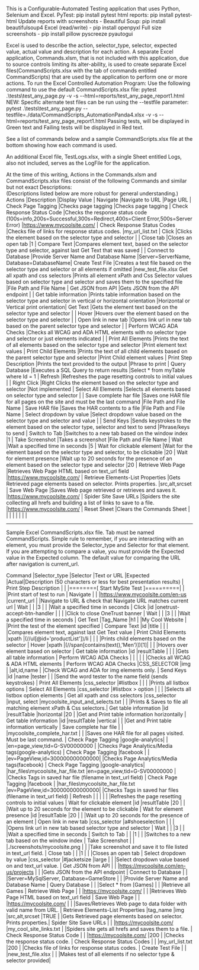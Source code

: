 This is a Configurable-Automated Testing application that uses Python, Selenium and Excel. 
    PyTest: pip install pytest
    html reports: pip install pytest-html
    Update reports with screenshots - Beautiful Soup: pip install beautifulsoup4
    Excel (read/write) - pip install openpyxl
    Full size screenshots - pip install pillow pyscreeze pyautogui
   
Excel is used to describe the action, selector_type, selector, expected value, actual value and description for each action.
A separate Excel application, Commands.xlsm, that is not included with this application, due to source controls limiting its alter-ability, 
is used to create separate Excel files(CommandScripts.xlsx with the tab of commands entitled CommandScripts) that are used by the application 
to perform one or more actions. 
To run the Excel Controlled Automation Program:
Use the following command to use the default CommandScripts.xlsx file:
    pytest .\tests\test_any_page.py -v -s --html=reports/test_any_page_report1.html
NEW: Specific alternate test files can be run using the --testfile parameter:
    pytest .\tests\test_any_page.py --testfile=./data/CommandScripts_AutomationPanda4.xlsx -v -s --html=reports/test_any_page_report1.html
Passing tests, will be displayed in Green text and Failing tests will be displayed in Red text.

See a list of commands below and a sample CommandScripts.xlsx file at the bottom showing how each command is used.

An additional Excel file, TestLogs.xlsx, with a single Sheet entitled Logs, also not included, serves as the LogFile for the application.

At the time of this writing, Actions in the Commands.xlsm and CommandScripts.xlsx files consist of the following Commands and similar but not exact Descriptions:  
(Descriptions listed below are more robust for general understanding.)
Actions                                 |Description                                                                                                                |Display Value                           |
Navigate                                |Navigate to URL                                                                                                            |Page URL                                |
Check Page Tagging                      |Checks page tagging                                                                                                        |Checks page tagging                     |
Check Response Status Code              |Checks the response status code (100s=info,200s=Successful,300s=Redirect,400s=Client Error,500s=Server Error)              |https://www.mycoolsite.com/             |
Check Response Status Codes             |Checks file of links for response status codes.                                                                            |my_url_list.txt                         |
Click                                   |Clicks the element based on the selector type and selector                                                                 |                                        |
Close tab                               |Closes an open tab                                                                                                         |1                                       |
Compare Text                            |Compares element text, based on the selector type and selector, against last Get Text that was saved                       |                                        |
Connect to Database                     |Provide Server Name and Database Name                                                                                      |Server=ServerName, Database=DatabaseName|
Create Test File                        |Creates a test file based on the selector type and selector or all elements if omitted                                     |new_test_file.xlsx
Get all xpath and css selectors         |Prints all element xPath and Css Selector values based on selector type and selector and saves them to the specified file  |File Path and File Name                 |
Get JSON from API                       |Gets JSON from the API endpoint                                                                                            |                                        |
Get table information                   |Prints table information based on the selector type and selector in vertical or horizontal orientation                     |Horizontal or Vertical print orientation|
Get Text                                |Gets the element text based on the selector type and selector                                                              |                                        |
Hover                                   |Hovers over the element based on the selector type and selector                                                            |                                        |
Open link in new tab                    |Opens link url in new tab based on the parent selector type and selector                                                   |                                        |
Perform WCAG ADA Checks                 |Checks all WCAG and ADA HTML elements with no selector type and selector or just elements indicated                        |                                        |
Print All Elements                      |Prints the text of all elements based on the selector type and selector                                                    |Print element text values               |
Print Child Elements                    |Prints the text of all child elements based on the parent selector type and selector                                       |Print Child element values              |
Print Step Description                  |Prints the text provided to the output                                                                                     |Phrase to print                         |
Query Database                          |Executes a SQL Query to return results                                                                                     |Select * from myTable where Id = 1      |
Refresh                                 |Refreshes the page resetting controls to initial values                                                                    |                                        |
Right Click                             |Right Clicks the element based on the selector type and selector                                                           |Not implemented                         |
Select All Elements                     |Selects all elements based on selector type and selector                                                                   |                                        |
Save complete har file                  |Saves one HAR file for all pages on the site and must be the last command                                                  |File Path and File Name                 |
Save HAR file                           |Saves the HAR contents to a file                                                                                           |File Path and File Name                 |
Select dropdown by value                |Select dropdown value based on the selector type and selector and value                                                    |                                        |
Send Keys                               |Sends keystrokes to the element based on the selector type, selector and text to send                                       |Phrase/keys to send                     |
Switch to Tab                           |Switches to a new tab based on the window index                                                                            |1                                       |
Take Screenshot                         |Takes a screenshot                                                                                                         |File Path and File Name                 |
Wait                                    |Wait a specified time in seconds                                                                                           |5                                       |
Wait for clickable element              |Wait for the element based on the selector type and selector, to be clickable                                              |20                                      |
Wait for element presence               |Wait up to 20 seconds for the presence of an element based on the selector type and selector                               |20                                      |
Retrieve Web Page                       |Retrieves Web Page HTML based on text_url field                                                                            |https://www.mycoolsite.com/             |
Retrieve Elements-List Properties       |Gets Retrieved page elements based on selector. Prints properties.                                                         |src,alt,srcset                          |
Save Web Page                           |Saves Web page retrieved or retrieves and saves it.                                                                        |https://www.mycoolsite.com/             |
Spider Site Save URLs                   |Spiders the site collecting all hrefs and building a list of links to save to a file.                                      |https://www.mycoolsite.com/             |
Reset Sheet                             |Clears the Commands Sheet                                                                                                  |                                        |
                                        |                                                                                                                           |                                        |
                                        |                                                                                                                           |                                        |

----------------------------------------------------------------------------------------------------------------
Sample Excel CommandScripts.xlsx file.  Tab must be named CommandScripts.
Simple rule to remember, if you are interacting with an element, you must provide the Selector_type and 
Selector for that element.
If you are attempting to compare a value, you must provide the Expected value in the Expected column.
The default value for comparing the URL after navigation is current_url.

Command                           |Selector_type   |Selector                           |Text or URL                            |Expected                      |Actual|Description (50 characters or less for best presentation results) |
Print Step Description            |                |                                   |========[ Start MySite Test ]==========|                              |      |Print start of test to run                                        |
Navigate                          |                |                                   |https://www.mycoolsite.com/en-us       |current_url                   |      |Navigate to URL & check that Navigate URL matches current url     |
Wait                              |                |                                   |3                                      |                              |      |Wait a specified time in seconds                                  |
Click                             |id              |onetrust-accept-btn-handler        |                                       |                              |      |Click to close OneTrust banner                                    |
Wait                              |                |                                   |3                                      |                              |      |Wait a specified time in seconds                                  |
Get Text                          |Tag_Name        |h1                                 |                                       |My Cool Website               |      |Print the test of the element specified                           |
Compare Text                      |id              |title                              |                                       |                              |      |Compares element text, against last Get Text value                |
Print Child Elements              |xpath           |(//ul[@id='productList'])/li       |                                       |                              |      |Prints child elements based on the selector                       |
Hover                             |xpath           |(//span[contains(text(),'Men')])[1]|                                       |                              |      |Hovers over element based on selector                             |
Get table information             |id              |resultTable                        |                                       |                              |      |Gets all table information                                        |
Perform WCAG ADA Checks           |                |                                   |                                       |                              |      |Checks all WCAG & ADA HTML elements                               |
Perform WCAG ADA Checks           |CSS_SELECTOR    |img                                |                                       |alt,id,name                   |      |Check WCAG and ADA for img elements only.                         |
Send Keys                         |id              |name                               |tester                                 |                              |      |Send the word tester to the name field (sends keystrokes)         |
Print All Elements                |css_selector    |#listbox                           |                                       |                              |      |Prints all listbox options                                        |
Select All Elements               |css_selector    |#listbox > option                  |                                       |                              |      |Selects all listbox option elements                               |
Get all xpath and css selectors   |css_selector    |input, select                      |mycoolsite_input_and_selects.txt       |                              |      |Prints & Saves to file all matching element xPath & Css selectors.|
Get table information             |id              |resultTable                        |horizontal                             |20                            |      |Get and Print table information horizontally                      |
Get table information             |id              |resultTable                        |vertical                               |                              |      |Get and Print table information vertically                        |
Save complete har file            |                |                                   |mycoolsite_complete_har.txt            |                              |      |Saves one HAR file for all pages visited. Must be last command.   |
Check Page Tagging                |google-analytics|                                   |                                       |en=page_view,tid=G-SV00000000 |      |Checks Page Analytics/Media tags(google-analytics)                |
Check Page Tagging                |facebook        |                                   |                                       |ev=PageView,id=300000000000000|      |Checks Page Analytics/Media tags(facebook)                       |
Check Page Tagging                |google-analytics|                                   |har_files\mycoolsite_har_file.txt      |en=page_view,tid=G-SV00000000 |      |Checks Tags in saved har file (filename in text_url field)        |
Check Page Tagging                |facebook        |                                   |har_files\mycoolsite_har_file.txt      |ev=PageView,id=300000000000000|      |Checks Tags in saved har files (filename in text_url field)       |
Refresh                           |                |                                   |                                       |                              |      |Refreshes the page resetting controls to initial values           |
Wait for clickable element        |id              |resultTable                        |20                                     |                              |      |Wait up to 20 seconds for the element to be clickable             |
Wait for element presence         |id              |resultTable                        |20                                     |                              |      |Wait up to 20 seconds for the presence of an element              |
Open link in new tab              |css_selector    |a#shoeselection                    |                                       |                              |      |Opens link url in new tab based selector type and selector        |
Wait                              |                |                                   |3                                      |                              |      |Wait a specified time in seconds                                  |
Switch to Tab                     |                |                                   |1                                      |                              |      |Switches to a new tab based on the window index                   |
Take Screenshot                   |                |                                   |./screenshots/mycoolsite.png           |                              |      |Take screenshot and save it to file listed in text_url field.     |
Close tab                         |                |                                   |1                                      |                              |      |Closes an open tab                                                |
Select dropdown by value          |css_selector    |#jacketsize                        |large                                  |                              |      |Select dropdown value based on and text_url value.                |
Get JSON from API                 |                |                                   |https://mycoolsite.com/en-us/projects  |                              |      |Gets JSON from the API endpoint                                   |
Connect to Database               |                |                                   |Server=MySqlServer, Database=GameStore |                              |      |Provide Server Name and Database Name                             |
Query Database                    |                |                                   |Select * from [Games]                  |                              |      |Retrieve all Games                                                |
Retrieve Web Page                 |                |                                   |https://mycoolsite.com/                |                              |      |Retrieves Web Page HTML based on text_url field                   | 
Save Web Page                     |                |                                   |https://mycoolsite.com/                |                              |      |Saves/Retrieves Web page to data folder with valid name from URL. |
Retrieve Elements-List Properties |tag_name        |img                                |src,alt,srcset                         |TRUE                          |      |Gets Retrieved page elements based on selector. Prints properties.|
Spider Site Save URLs             |                |                                   |https://mycoolsite.com/                |my_cool_site_links.txt        |      |Spiders site gets all hrefs and saves them to a file.             |
Check Response Status Code        |                |                                   |https://mycoolsite.com/                |200                           |      |Checks the response status code.                                  |
Check Response Status Codes       |                |                                   |my_url_list.txt                        |200                           |      |Checks file of links for response status codes.                   |
Create Test File                  |                |                                   |new_test_file.xlsx                     |                              |      |Makes test of all elements if no selector type & selector provided|